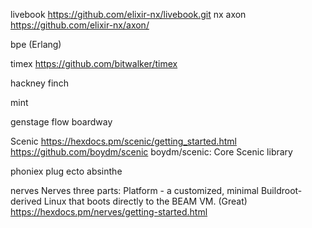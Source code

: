 livebook
  https://github.com/elixir-nx/livebook.git
nx
axon
  https://github.com/elixir-nx/axon/

bpe (Erlang)

timex
  https://github.com/bitwalker/timex

hackney
finch

mint

genstage
flow
boardway

Scenic
  https://hexdocs.pm/scenic/getting_started.html
  https://github.com/boydm/scenic boydm/scenic: Core Scenic library

phoniex
plug
ecto
absinthe

nerves
  Nerves three parts:
    Platform - a customized, minimal Buildroot-derived Linux that boots directly to the BEAM VM. (Great)
  https://hexdocs.pm/nerves/getting-started.html

